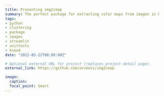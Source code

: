 ```yaml
---
title: Presenting img2cmap
summary: The perfect package for extracting color maps from images in Python
tags:
- python
- clustering
- package
- images
- streamlit
- unittests
- kneed
date: "2022-05-22T00:00:00Z"

# Optional external URL for project (replaces project detail page).
external_link: https://github.com/arvkevi/img2cmap

image:
  caption: 
  focal_point: Smart
---
```

